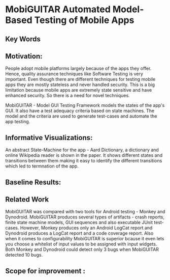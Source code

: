 # MobiGUITAR Automated Model-Based Testing of Mobile Apps

## Key Words

## Motivation:
People adopt mobile platforms largely because of the apps they offer. Hence, quality assurance techniques like Software Testing is very important. Even though there are different techniques for testing mobile apps they are mostly stateless and never handled security. This is a big limitation because mobile apps are extremely state sensitive and have enhanced security. So there is a need for novel techniques. 

MobiGUITAR - Model GUI Testing Framework models the states of the app's GUI. It also have a test adequacy criteria based on state machines. The model and the criteria are used to generate test-cases and automate the app testing.

## Informative Visualizations:
An abstract State-Machine for the app - Aard Dictionary, a dictionary and online Wikipedia reader is shown in the paper. It shows different states and transitions between them making it easy to identify the different transitions which led to termnation of the app.

## Baseline Results:


## Related Work
MobiGUITAR was compared with two tools for Android testing - Monkey and Dynodroid. MobiGUITAR produces several types of artifacts - crash reports, finite state machine models, GUI sequences and also executable JUnit test-cases. However, Monkey produces only an Android LogCat report and Dynodroid produces a LogCat report and a code coverage report. Also when it comes to configurability MobiGUITAR is superior bcause it even lets you choose a whitelist of input values to be assigned with input widgets. Both Monkey and Dynodroid could detect only 3 bugs when MobiGUITAR detected 10 bugs.

## Scope for improvement :

